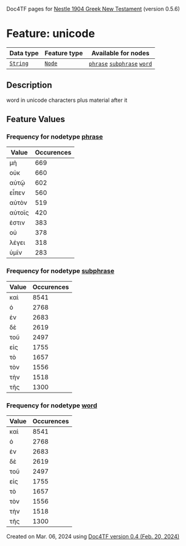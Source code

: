 Doc4TF pages for [Nestle 1904 Greek New Testament](https://github.com/saulocantanhede/tfgreek2/tree/main/tf) (version 0.5.6)
# Feature: unicode
Data type|Feature type|Available for nodes
---|---|---
[`String`](featurebydatatype.md#string)|[`Node`](featurebytype.md#node)| [`phrase`](featurebynodetype.md#phrase)  [`subphrase`](featurebynodetype.md#subphrase)  [`word`](featurebynodetype.md#word) 
## Description
word in unicode characters plus material after it
## Feature Values
### Frequency for nodetype [phrase](featurebynodetype.md#phrase)
Value|Occurences
---|---
μὴ|669
οὐκ|660
αὐτῷ|602
εἶπεν|560
αὐτὸν|519
αὐτοῖς|420
ἐστιν|383
οὐ|378
λέγει|318
ὑμῖν|283
### Frequency for nodetype [subphrase](featurebynodetype.md#subphrase)
Value|Occurences
---|---
καὶ|8541
ὁ|2768
ἐν|2683
δὲ|2619
τοῦ|2497
εἰς|1755
τὸ|1657
τὸν|1556
τὴν|1518
τῆς|1300
### Frequency for nodetype [word](featurebynodetype.md#word)
Value|Occurences
---|---
καὶ|8541
ὁ|2768
ἐν|2683
δὲ|2619
τοῦ|2497
εἰς|1755
τὸ|1657
τὸν|1556
τὴν|1518
τῆς|1300
 

Created on Mar. 06, 2024 using [Doc4TF  version 0.4 (Feb. 20, 2024)](https://github.com/tonyjurg/Doc4TF) 